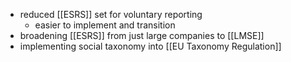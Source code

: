 - reduced [[ESRS]] set for voluntary reporting
	- easier to implement and transition
- broadening [[ESRS]] from just large companies to [[LMSE]]
- implementing social taxonomy into [[EU Taxonomy Regulation]]